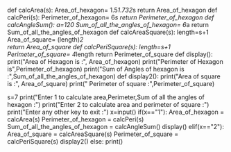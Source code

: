 def calcArea(s):
 Area_of_hexagon= 1.5*1.732*s 
 return Area_of_hexagon
def calcPeri(s):
 Perimeter_of_hexagon= 6*s
 return Perimeter_of_hexagon
def calcAngleSum():
 a=120
 Sum_of_all_the_angles_of_hexagon= 6*a
 return   Sum_of_all_the_angles_of_hexagon
def calcAreaSquare(s):
 length=s+1
 Area_of_square= (length)*2  
 return  Area_of_square
def calcPeriSquare(s):
 length=s+1    
 Perimeter_of_square= 4*length
 return Perimeter_of_square
def display():
  print("Area of Hexagon is :", Area_of_hexagon)
  print("Perimeter of Hexagon is",Perimeter_of_hexagon)
  print("Sum of Angles of hexagon is :",Sum_of_all_the_angles_of_hexagon)
def display2(): 
   print("Area of square is :", Area_of_square)
   print(" Perimeter of square :",Perimeter_of_square)

s=7
print("Enter 1 to calculate area,Perimeter,Sum of all the angles of hexagon :")
print("Enter 2 to calculate area and perimeter of square :")
print("Enter any other key to  exit :")
x=input()
if(x=="1"):
     Area_of_hexagon = calcArea(s)
     Perimeter_of_hexagon = calcPeri(s)
     Sum_of_all_the_angles_of_hexagon = calcAngleSum()
     display()
elif(x=="2"):
     Area_of_square = calcAreaSquare(s)
     Perimeter_of_square = calcPeriSquare(s)
     display2()
else:
     print()

